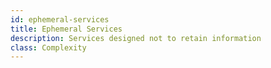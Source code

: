 ```yaml
---
id: ephemeral-services
title: Ephemeral Services
description: Services designed not to retain information
class: Complexity
---
```

